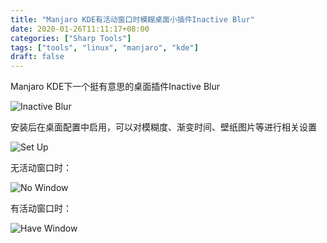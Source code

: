 ```yaml
---
title: "Manjaro KDE有活动窗口时模糊桌面小插件Inactive Blur"
date: 2020-01-26T11:11:17+08:00
categories: ["Sharp Tools"]
tags: ["tools", "linux", "manjaro", "kde"]
draft: false
---
```


Manjaro KDE下一个挺有意思的桌面插件Inactive Blur   
    

![Inactive Blur](/images/2020/01/ib1.png)  
    

安装后在桌面配置中启用，可以对模糊度、渐变时间、壁纸图片等进行相关设置   
    

![Set Up](/images/2020/01/ib2.png)  
    

无活动窗口时：  
    

![No Window](/images/2020/01/ib3.png)  
    

有活动窗口时：   
    
    
![Have Window](/images/2020/01/ib4.png)  
